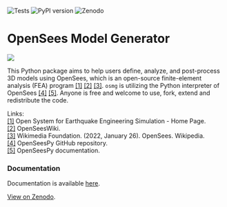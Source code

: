 ![Tests](https://github.com/ioannis-vm/OpenSees_Model_Generator/actions/workflows/test_and_deploy.yaml/badge.svg)
![PyPI version](https://badge.fury.io/py/osmg.svg)
![Zenodo](https://zenodo.org/badge/DOI/10.5281/zenodo.7536062.svg)
# OpenSees Model Generator

![](img/img.png)

This Python package aims to help users define, analyze, and post-process 3D models using OpenSees, which is an open-source finite-element analysis (FEA) program [\[1\]](https://opensees.berkeley.edu/) [\[2\]](https://opensees.berkeley.edu/wiki/index.php/Main_Page) [\[3\]](https://en.wikipedia.org/wiki/OpenSees). `osmg` is utilizing the Python interpreter of OpenSees [\[4\]](https://github.com/zhuminjie/OpenSeesPy) [\[5\]](https://openseespydoc.readthedocs.io/en/latest/). Anyone is free and welcome to use, fork, extend and redistribute the code.

Links:  
[\[1\]](https://opensees.berkeley.edu/) Open System for Earthquake Engineering Simulation - Home Page.  
[\[2\]](https://opensees.berkeley.edu/wiki/index.php/Main_Page) OpenSeesWiki.  
[\[3\]](https://en.wikipedia.org/wiki/OpenSees) Wikimedia Foundation. (2022, January 26). OpenSees. Wikipedia.  
[\[4\]](https://github.com/zhuminjie/OpenSeesPy) OpenSeesPy GitHub repository.  
[\[5\]](https://openseespydoc.readthedocs.io/en/latest/) OpenSeesPy documentation.  

### Documentation

Documentation is available [here](https://ioannis-vm.github.io/OpenSees_Model_Generator/).

[View on Zenodo](https://zenodo.org/record/7536062).
